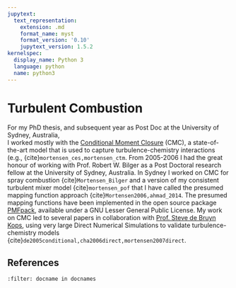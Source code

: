 ```yaml
---
jupytext:
  text_representation:
    extension: .md
    format_name: myst
    format_version: '0.10'
    jupytext_version: 1.5.2
kernelspec:
  display_name: Python 3
  language: python
  name: python3
---
```


# Turbulent Combustion

For my PhD
thesis, and subsequent year as Post Doc at the University of Sydney, Australia,  
I worked mostly with the [Conditional Moment Closure](http://www.sciencedirect.com/science/article/pii/S0360128599000064) (CMC), a
state-of-the-art model that is used to capture turbulence-chemistry
interactions (e.g., {cite}`mortensen_ces,mortensen_ctm`. From 2005-2006 I had the great honour of working with Prof. Robert W. Bilger as a Post Doctoral research fellow at the University of Sydney,
Australia. In Sydney I worked on CMC for spray combustion {cite}`Mortensen_Bilger` and a
version of my consistent turbulent mixer model
{cite}`mortensen_pof` that I have called the
presumed mapping function approach {cite}`Mortensen2006,ahmad_2014`. The
presumed mapping functions have been implemented in the open source package
[PMFpack](http://launchpad.net/pmfpack), available under a GNU Lesser General Public License.
 My work on CMC led to several papers in collaboration with [Prof. Steve de Bruyn
Kops](https://mie.umass.edu/faculty/stephen-de-bruyn-kops), using very large Direct Numerical Simulations to validate
turbulence-chemistry models {cite}`de2005conditional,cha2006direct,mortensen2007direct`. 

## References

```{bibliography} ../../references.bib
:filter: docname in docnames
```
